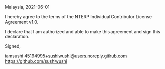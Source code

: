Malaysia, 2021-06-01

I hereby agree to the terms of the NTERP Individual Contributor License
Agreement v1.0.

I declare that I am authorized and able to make this agreement and sign this
declaration.

Signed,

iamsushi 45194995+sushiwushi@users.noreply.github.com https://github.com/sushiwushi
